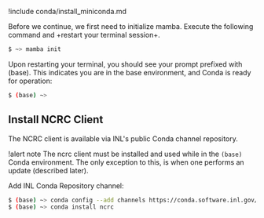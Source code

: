 !include conda/install_miniconda.md

Before we continue, we first need to initialize mamba. Execute the following command and +restart your terminal session+.

```bash
$ ~> mamba init
```

Upon restarting your terminal, you should see your prompt prefixed with (base). This indicates you are in the base environment, and Conda is ready for operation:

```bash
$ (base) ~>
```

## Install NCRC Client

The NCRC client is available via INL's public Conda channel repository.

!alert note
The ncrc client must be installed and used while in the `(base)` Conda environment. The only exception to this, is when one performs an update (described later).

Add INL Conda Repository channel:

```bash
$ (base) ~> conda config --add channels https://conda.software.inl.gov/public
$ (base) ~> conda install ncrc
```
